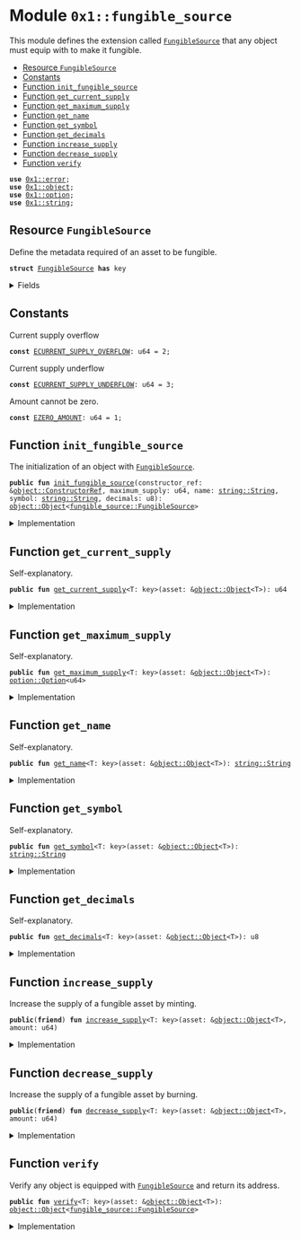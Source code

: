 
<a name="0x1_fungible_source"></a>

# Module `0x1::fungible_source`

This module defines the extension called <code><a href="fungible_source.md#0x1_fungible_source_FungibleSource">FungibleSource</a></code> that any object must equip with to make it fungible.


-  [Resource `FungibleSource`](#0x1_fungible_source_FungibleSource)
-  [Constants](#@Constants_0)
-  [Function `init_fungible_source`](#0x1_fungible_source_init_fungible_source)
-  [Function `get_current_supply`](#0x1_fungible_source_get_current_supply)
-  [Function `get_maximum_supply`](#0x1_fungible_source_get_maximum_supply)
-  [Function `get_name`](#0x1_fungible_source_get_name)
-  [Function `get_symbol`](#0x1_fungible_source_get_symbol)
-  [Function `get_decimals`](#0x1_fungible_source_get_decimals)
-  [Function `increase_supply`](#0x1_fungible_source_increase_supply)
-  [Function `decrease_supply`](#0x1_fungible_source_decrease_supply)
-  [Function `verify`](#0x1_fungible_source_verify)


<pre><code><b>use</b> <a href="../../aptos-stdlib/../move-stdlib/doc/error.md#0x1_error">0x1::error</a>;
<b>use</b> <a href="object.md#0x1_object">0x1::object</a>;
<b>use</b> <a href="../../aptos-stdlib/../move-stdlib/doc/option.md#0x1_option">0x1::option</a>;
<b>use</b> <a href="../../aptos-stdlib/../move-stdlib/doc/string.md#0x1_string">0x1::string</a>;
</code></pre>



<a name="0x1_fungible_source_FungibleSource"></a>

## Resource `FungibleSource`

Define the metadata required of an asset to be fungible.


<pre><code><b>struct</b> <a href="fungible_source.md#0x1_fungible_source_FungibleSource">FungibleSource</a> <b>has</b> key
</code></pre>



<details>
<summary>Fields</summary>


<dl>
<dt>
<code>current_supply: u64</code>
</dt>
<dd>
 Self-explanatory.
</dd>
<dt>
<code>maximum_supply: <a href="../../aptos-stdlib/../move-stdlib/doc/option.md#0x1_option_Option">option::Option</a>&lt;u64&gt;</code>
</dt>
<dd>
 The max supply limit where <code><a href="../../aptos-stdlib/../move-stdlib/doc/option.md#0x1_option_none">option::none</a>()</code> means no limit.
</dd>
<dt>
<code>name: <a href="../../aptos-stdlib/../move-stdlib/doc/string.md#0x1_string_String">string::String</a></code>
</dt>
<dd>
 Name of the fungible asset, i.e., "USDT".
</dd>
<dt>
<code>symbol: <a href="../../aptos-stdlib/../move-stdlib/doc/string.md#0x1_string_String">string::String</a></code>
</dt>
<dd>
 Symbol of the fungible asset, usually a shorter version of the name.
 For example, Singapore Dollar is SGD.
</dd>
<dt>
<code>decimals: u8</code>
</dt>
<dd>
 Number of decimals used to get its user representation.
 For example, if <code>decimals</code> equals <code>2</code>, a balance of <code>505</code> coins should
 be displayed to a user as <code>5.05</code> (<code>505 / 10 ** 2</code>).
</dd>
</dl>


</details>

<a name="@Constants_0"></a>

## Constants


<a name="0x1_fungible_source_ECURRENT_SUPPLY_OVERFLOW"></a>

Current supply overflow


<pre><code><b>const</b> <a href="fungible_source.md#0x1_fungible_source_ECURRENT_SUPPLY_OVERFLOW">ECURRENT_SUPPLY_OVERFLOW</a>: u64 = 2;
</code></pre>



<a name="0x1_fungible_source_ECURRENT_SUPPLY_UNDERFLOW"></a>

Current supply underflow


<pre><code><b>const</b> <a href="fungible_source.md#0x1_fungible_source_ECURRENT_SUPPLY_UNDERFLOW">ECURRENT_SUPPLY_UNDERFLOW</a>: u64 = 3;
</code></pre>



<a name="0x1_fungible_source_EZERO_AMOUNT"></a>

Amount cannot be zero.


<pre><code><b>const</b> <a href="fungible_source.md#0x1_fungible_source_EZERO_AMOUNT">EZERO_AMOUNT</a>: u64 = 1;
</code></pre>



<a name="0x1_fungible_source_init_fungible_source"></a>

## Function `init_fungible_source`

The initialization of an object with <code><a href="fungible_source.md#0x1_fungible_source_FungibleSource">FungibleSource</a></code>.


<pre><code><b>public</b> <b>fun</b> <a href="fungible_source.md#0x1_fungible_source_init_fungible_source">init_fungible_source</a>(constructor_ref: &<a href="object.md#0x1_object_ConstructorRef">object::ConstructorRef</a>, maximum_supply: u64, name: <a href="../../aptos-stdlib/../move-stdlib/doc/string.md#0x1_string_String">string::String</a>, symbol: <a href="../../aptos-stdlib/../move-stdlib/doc/string.md#0x1_string_String">string::String</a>, decimals: u8): <a href="object.md#0x1_object_Object">object::Object</a>&lt;<a href="fungible_source.md#0x1_fungible_source_FungibleSource">fungible_source::FungibleSource</a>&gt;
</code></pre>



<details>
<summary>Implementation</summary>


<pre><code><b>public</b> <b>fun</b> <a href="fungible_source.md#0x1_fungible_source_init_fungible_source">init_fungible_source</a>(
    constructor_ref: &ConstructorRef,
    maximum_supply: u64,
    name: String,
    symbol: String,
    decimals: u8,
): Object&lt;<a href="fungible_source.md#0x1_fungible_source_FungibleSource">FungibleSource</a>&gt; {
    <b>let</b> asset_object_signer = <a href="object.md#0x1_object_generate_signer">object::generate_signer</a>(constructor_ref);
    <b>let</b> converted_maximum = <b>if</b> (maximum_supply == 0) {
        <a href="../../aptos-stdlib/../move-stdlib/doc/option.md#0x1_option_none">option::none</a>()
    } <b>else</b> {
        <a href="../../aptos-stdlib/../move-stdlib/doc/option.md#0x1_option_some">option::some</a>(maximum_supply)
    };
    <b>move_to</b>(&asset_object_signer,
        <a href="fungible_source.md#0x1_fungible_source_FungibleSource">FungibleSource</a> {
            current_supply: 0,
            maximum_supply: converted_maximum,
            name,
            symbol,
            decimals,
        }
    );
    <a href="object.md#0x1_object_object_from_constructor_ref">object::object_from_constructor_ref</a>&lt;<a href="fungible_source.md#0x1_fungible_source_FungibleSource">FungibleSource</a>&gt;(constructor_ref)
}
</code></pre>



</details>

<a name="0x1_fungible_source_get_current_supply"></a>

## Function `get_current_supply`

Self-explanatory.


<pre><code><b>public</b> <b>fun</b> <a href="fungible_source.md#0x1_fungible_source_get_current_supply">get_current_supply</a>&lt;T: key&gt;(asset: &<a href="object.md#0x1_object_Object">object::Object</a>&lt;T&gt;): u64
</code></pre>



<details>
<summary>Implementation</summary>


<pre><code><b>public</b> <b>fun</b> <a href="fungible_source.md#0x1_fungible_source_get_current_supply">get_current_supply</a>&lt;T: key&gt;(asset: &Object&lt;T&gt;): u64 <b>acquires</b> <a href="fungible_source.md#0x1_fungible_source_FungibleSource">FungibleSource</a> {
    borrow_fungible_source(asset).current_supply
}
</code></pre>



</details>

<a name="0x1_fungible_source_get_maximum_supply"></a>

## Function `get_maximum_supply`

Self-explanatory.


<pre><code><b>public</b> <b>fun</b> <a href="fungible_source.md#0x1_fungible_source_get_maximum_supply">get_maximum_supply</a>&lt;T: key&gt;(asset: &<a href="object.md#0x1_object_Object">object::Object</a>&lt;T&gt;): <a href="../../aptos-stdlib/../move-stdlib/doc/option.md#0x1_option_Option">option::Option</a>&lt;u64&gt;
</code></pre>



<details>
<summary>Implementation</summary>


<pre><code><b>public</b> <b>fun</b> <a href="fungible_source.md#0x1_fungible_source_get_maximum_supply">get_maximum_supply</a>&lt;T: key&gt;(asset: &Object&lt;T&gt;): Option&lt;u64&gt; <b>acquires</b> <a href="fungible_source.md#0x1_fungible_source_FungibleSource">FungibleSource</a> {
    borrow_fungible_source(asset).maximum_supply
}
</code></pre>



</details>

<a name="0x1_fungible_source_get_name"></a>

## Function `get_name`

Self-explanatory.


<pre><code><b>public</b> <b>fun</b> <a href="fungible_source.md#0x1_fungible_source_get_name">get_name</a>&lt;T: key&gt;(asset: &<a href="object.md#0x1_object_Object">object::Object</a>&lt;T&gt;): <a href="../../aptos-stdlib/../move-stdlib/doc/string.md#0x1_string_String">string::String</a>
</code></pre>



<details>
<summary>Implementation</summary>


<pre><code><b>public</b> <b>fun</b> <a href="fungible_source.md#0x1_fungible_source_get_name">get_name</a>&lt;T: key&gt;(asset: &Object&lt;T&gt;): String <b>acquires</b> <a href="fungible_source.md#0x1_fungible_source_FungibleSource">FungibleSource</a> {
    borrow_fungible_source(asset).name
}
</code></pre>



</details>

<a name="0x1_fungible_source_get_symbol"></a>

## Function `get_symbol`

Self-explanatory.


<pre><code><b>public</b> <b>fun</b> <a href="fungible_source.md#0x1_fungible_source_get_symbol">get_symbol</a>&lt;T: key&gt;(asset: &<a href="object.md#0x1_object_Object">object::Object</a>&lt;T&gt;): <a href="../../aptos-stdlib/../move-stdlib/doc/string.md#0x1_string_String">string::String</a>
</code></pre>



<details>
<summary>Implementation</summary>


<pre><code><b>public</b> <b>fun</b> <a href="fungible_source.md#0x1_fungible_source_get_symbol">get_symbol</a>&lt;T: key&gt;(asset: &Object&lt;T&gt;): String <b>acquires</b> <a href="fungible_source.md#0x1_fungible_source_FungibleSource">FungibleSource</a> {
    borrow_fungible_source(asset).symbol
}
</code></pre>



</details>

<a name="0x1_fungible_source_get_decimals"></a>

## Function `get_decimals`

Self-explanatory.


<pre><code><b>public</b> <b>fun</b> <a href="fungible_source.md#0x1_fungible_source_get_decimals">get_decimals</a>&lt;T: key&gt;(asset: &<a href="object.md#0x1_object_Object">object::Object</a>&lt;T&gt;): u8
</code></pre>



<details>
<summary>Implementation</summary>


<pre><code><b>public</b> <b>fun</b> <a href="fungible_source.md#0x1_fungible_source_get_decimals">get_decimals</a>&lt;T: key&gt;(asset: &Object&lt;T&gt;): u8 <b>acquires</b> <a href="fungible_source.md#0x1_fungible_source_FungibleSource">FungibleSource</a> {
    borrow_fungible_source(asset).decimals
}
</code></pre>



</details>

<a name="0x1_fungible_source_increase_supply"></a>

## Function `increase_supply`

Increase the supply of a fungible asset by minting.


<pre><code><b>public</b>(<b>friend</b>) <b>fun</b> <a href="fungible_source.md#0x1_fungible_source_increase_supply">increase_supply</a>&lt;T: key&gt;(asset: &<a href="object.md#0x1_object_Object">object::Object</a>&lt;T&gt;, amount: u64)
</code></pre>



<details>
<summary>Implementation</summary>


<pre><code><b>public</b>(<b>friend</b>) <b>fun</b> <a href="fungible_source.md#0x1_fungible_source_increase_supply">increase_supply</a>&lt;T: key&gt;(asset: &Object&lt;T&gt;, amount: u64) <b>acquires</b> <a href="fungible_source.md#0x1_fungible_source_FungibleSource">FungibleSource</a> {
    <b>assert</b>!(amount != 0, <a href="../../aptos-stdlib/../move-stdlib/doc/error.md#0x1_error_invalid_argument">error::invalid_argument</a>(<a href="fungible_source.md#0x1_fungible_source_EZERO_AMOUNT">EZERO_AMOUNT</a>));
    <b>let</b> <a href="fungible_source.md#0x1_fungible_source">fungible_source</a> = borrow_fungible_source_mut(asset);
    <b>if</b> (<a href="../../aptos-stdlib/../move-stdlib/doc/option.md#0x1_option_is_some">option::is_some</a>(&<a href="fungible_source.md#0x1_fungible_source">fungible_source</a>.maximum_supply)) {
        <b>let</b> max = *<a href="../../aptos-stdlib/../move-stdlib/doc/option.md#0x1_option_borrow">option::borrow</a>(&<a href="fungible_source.md#0x1_fungible_source">fungible_source</a>.maximum_supply);
        <b>assert</b>!(max - <a href="fungible_source.md#0x1_fungible_source">fungible_source</a>.current_supply &gt;= amount, <a href="../../aptos-stdlib/../move-stdlib/doc/error.md#0x1_error_invalid_argument">error::invalid_argument</a>(<a href="fungible_source.md#0x1_fungible_source_ECURRENT_SUPPLY_OVERFLOW">ECURRENT_SUPPLY_OVERFLOW</a>))
    };
    <a href="fungible_source.md#0x1_fungible_source">fungible_source</a>.current_supply = <a href="fungible_source.md#0x1_fungible_source">fungible_source</a>.current_supply + amount;
}
</code></pre>



</details>

<a name="0x1_fungible_source_decrease_supply"></a>

## Function `decrease_supply`

Increase the supply of a fungible asset by burning.


<pre><code><b>public</b>(<b>friend</b>) <b>fun</b> <a href="fungible_source.md#0x1_fungible_source_decrease_supply">decrease_supply</a>&lt;T: key&gt;(asset: &<a href="object.md#0x1_object_Object">object::Object</a>&lt;T&gt;, amount: u64)
</code></pre>



<details>
<summary>Implementation</summary>


<pre><code><b>public</b>(<b>friend</b>) <b>fun</b> <a href="fungible_source.md#0x1_fungible_source_decrease_supply">decrease_supply</a>&lt;T: key&gt;(asset: &Object&lt;T&gt;, amount: u64) <b>acquires</b> <a href="fungible_source.md#0x1_fungible_source_FungibleSource">FungibleSource</a> {
    <b>assert</b>!(amount != 0, <a href="../../aptos-stdlib/../move-stdlib/doc/error.md#0x1_error_invalid_argument">error::invalid_argument</a>(<a href="fungible_source.md#0x1_fungible_source_EZERO_AMOUNT">EZERO_AMOUNT</a>));
    <b>let</b> <a href="fungible_source.md#0x1_fungible_source">fungible_source</a> = borrow_fungible_source_mut(asset);
    <b>assert</b>!(<a href="fungible_source.md#0x1_fungible_source">fungible_source</a>.current_supply &gt;= amount, <a href="../../aptos-stdlib/../move-stdlib/doc/error.md#0x1_error_invalid_argument">error::invalid_argument</a>(<a href="fungible_source.md#0x1_fungible_source_ECURRENT_SUPPLY_UNDERFLOW">ECURRENT_SUPPLY_UNDERFLOW</a>));
    <a href="fungible_source.md#0x1_fungible_source">fungible_source</a>.current_supply = <a href="fungible_source.md#0x1_fungible_source">fungible_source</a>.current_supply - amount;
}
</code></pre>



</details>

<a name="0x1_fungible_source_verify"></a>

## Function `verify`

Verify any object is equipped with <code><a href="fungible_source.md#0x1_fungible_source_FungibleSource">FungibleSource</a></code> and return its address.


<pre><code><b>public</b> <b>fun</b> <a href="fungible_source.md#0x1_fungible_source_verify">verify</a>&lt;T: key&gt;(asset: &<a href="object.md#0x1_object_Object">object::Object</a>&lt;T&gt;): <a href="object.md#0x1_object_Object">object::Object</a>&lt;<a href="fungible_source.md#0x1_fungible_source_FungibleSource">fungible_source::FungibleSource</a>&gt;
</code></pre>



<details>
<summary>Implementation</summary>


<pre><code><b>public</b> <b>fun</b> <a href="fungible_source.md#0x1_fungible_source_verify">verify</a>&lt;T: key&gt;(asset: &Object&lt;T&gt;): Object&lt;<a href="fungible_source.md#0x1_fungible_source_FungibleSource">FungibleSource</a>&gt; {
    <b>let</b> addr = <a href="object.md#0x1_object_object_address">object::object_address</a>(asset);
    <a href="object.md#0x1_object_address_to_object">object::address_to_object</a>&lt;<a href="fungible_source.md#0x1_fungible_source_FungibleSource">FungibleSource</a>&gt;(addr)
}
</code></pre>



</details>


[move-book]: https://move-language.github.io/move/introduction.html
